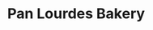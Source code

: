 ---
title: "Pan Lourdes Bakery"
url: /washington/pan-lourdes-bakery-georgia-avenue-northwest/
shop: bakery
---